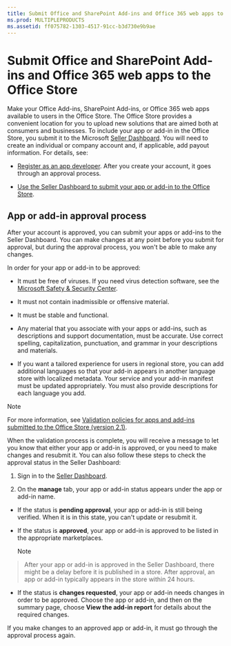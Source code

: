 ```yaml
---
title: Submit Office and SharePoint Add-ins and Office 365 web apps to the Office Store
ms.prod: MULTIPLEPRODUCTS
ms.assetid: ff075782-1303-4517-91cc-b3d730e9b9ae
---
```



# Submit Office and SharePoint Add-ins and Office 365 web apps to the Office Store
Make your Office Add-ins, SharePoint Add-ins, or Office 365 web apps available to users in the Office Store.
The Office Store provides a convenient location for you to upload new solutions that are aimed both at consumers and businesses. To include your app or add-in in the Office Store, you submit it to the Microsoft  [Seller Dashboard](https://sellerdashboard.microsoft.com/Application/Summary). You will need to create an individual or company account and, if applicable, add payout information. For details, see:
  
    
    


-  [Register as an app developer](https://dev.windows.com/en-us/programs/join). After you create your account, it goes through an approval process. 
    
  
-  [Use the Seller Dashboard to submit your app or add-in to the Office Store](use-the-seller-dashboard-to-submit-office-and-sharepoint-add-ins-and-office-365.md).
    
  


  
    
    


## App or add-in approval process
<a name="bk_approval"> </a>

After your account is approved, you can submit your apps or add-ins to the Seller Dashboard. You can make changes at any point before you submit for approval, but during the approval process, you won't be able to make any changes. 
  
    
    
In order for your app or add-in to be approved:
  
    
    

- It must be free of viruses. If you need virus detection software, see the  [Microsoft Safety &amp; Security Center](http://go.microsoft.com/fwlink/?LinkId=248711).
    
  
- It must not contain inadmissible or offensive material.
    
  
- It must be stable and functional.
    
  
- Any material that you associate with your apps or add-ins, such as descriptions and support documentation, must be accurate. Use correct spelling, capitalization, punctuation, and grammar in your descriptions and materials.
    
  
- If you want a tailored experience for users in regional store, you can add additional languages so that your add-in appears in another language store with localized metadata. Your service and your add-in manifest must be updated appropriately. You must also provide descriptions for each language you add.
    
  

> [!Note]  
> For more information, see  [Validation policies for apps and add-ins submitted to the Office Store (version 2.1)](validation-policies-for-apps-and-add-ins-submitted-to-the-office-store-version-2.md).
  
    
    

When the validation process is complete, you will receive a message to let you know that either your app or add-in is approved, or you need to make changes and resubmit it. You can also follow these steps to check the approval status in the Seller Dashboard:
  
    
    

1. Sign in to the  [Seller Dashboard](http://go.microsoft.com/fwlink/?LinkId=248605).
    
  
2. On the  **manage** tab, your app or add-in status appears under the app or add-in name.
    
  - If the status is  **pending approval**, your app or add-in is still being verified. When it is in this state, you can't update or resubmit it.
    
  
  - If the status is  **approved**, your app or add-in is approved to be listed in the appropriate marketplaces.
    
    > [!Note]  
> After your app or add-in is approved in the Seller Dashboard, there might be a delay before it is published in a store. After approval, an app or add-in typically appears in the store within 24 hours. 
  - If the status is  **changes requested**, your app or add-in needs changes in order to be approved. Choose the app or add-in, and then on the summary page, choose  **View the add-in report** for details about the required changes.
    
  
If you make changes to an approved app or add-in, it must go through the approval process again.
  
    
    

